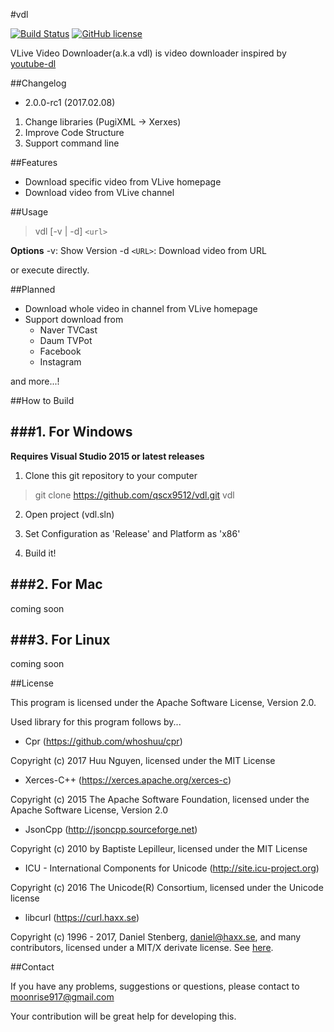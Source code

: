 #vdl

[![Build Status](https://ci.appveyor.com/api/projects/status/cul1hdta39iys0wl/branch/master?svg=true)](https://ci.appveyor.com/project/qscx9512/vdl/branch/master) [![GitHub license](https://img.shields.io/badge/license-Apache%202-blue.svg)](https://raw.githubusercontent.com/qscx9512/vdl/master/LICENSE)

VLive Video Downloader(a.k.a vdl) is video downloader inspired by [youtube-dl](https://github.com/rg3/youtube-dl)



##Changelog

 - 2.0.0-rc1 (2017.02.08)
1. Change libraries (PugiXML -> Xerxes)   
2. Improve Code Structure
3. Support command line



##Features

 - Download specific video from VLive homepage
 - Download video from VLive channel

##Usage

> vdl [-v | -d] `<url>`

**Options**
-v: Show Version
-d `<URL>`: Download video from URL

or execute directly.



##Planned

 - Download whole video in channel from VLive homepage
 - Support download from
   - Naver TVCast
   - Daum TVPot
   - Facebook
   - Instagram

and more...!



##How to Build

###1. For Windows
---------
**Requires Visual Studio 2015 or latest releases**

1. Clone this git repository to your computer
> git clone https://github.com/qscx9512/vdl.git vdl

2. Open project (vdl.sln)

3. Set Configuration as 'Release' and Platform as 'x86'

4. Build it!

###2. For Mac
---------
coming soon

###3. For Linux
---------
coming soon



##License

This program is licensed under the Apache Software License, Version 2.0.
 
 Used library for this program follows by...



 - Cpr (https://github.com/whoshuu/cpr)
 
 Copyright (c) 2017 Huu Nguyen, licensed under the MIT License
 - Xerces-C++ (https://xerces.apache.org/xerces-c)
 
 Copyright (c) 2015 The Apache Software Foundation, licensed under the Apache Software License, Version 2.0
 - JsonCpp (http://jsoncpp.sourceforge.net)
 
 Copyright (c) 2010 by Baptiste Lepilleur, licensed under the MIT License
 - ICU - International Components for Unicode (http://site.icu-project.org)
 
 Copyright (c) 2016 The Unicode(R) Consortium, licensed under the Unicode license
 - libcurl (https://curl.haxx.se)
 
 Copyright (c) 1996 - 2017, Daniel Stenberg, daniel@haxx.se, and many contributors,  licensed under a MIT/X derivate license. See [here](https://curl.haxx.se/docs/copyright.html).


##Contact

If you have any problems, suggestions or questions, please contact to moonrise917@gmail.com

Your contribution will be great help for developing this.
